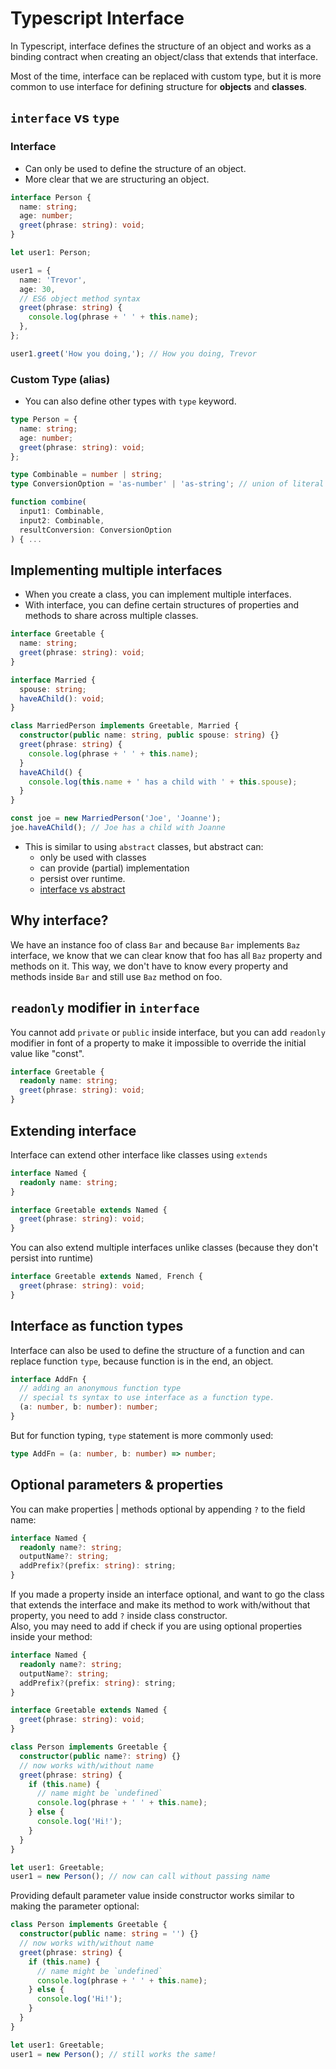 # Typescript Interface

In Typescript, interface defines the structure of an object and works as a binding contract when creating an object/class that extends that interface.

Most of the time, interface can be replaced with custom type, but it is more common to use interface for defining structure for **objects** and **classes**.

## `interface` vs `type`

### Interface

- Can only be used to define the structure of an object.
- More clear that we are structuring an object.

```ts
interface Person {
  name: string;
  age: number;
  greet(phrase: string): void;
}

let user1: Person;

user1 = {
  name: 'Trevor',
  age: 30,
  // ES6 object method syntax
  greet(phrase: string) {
    console.log(phrase + ' ' + this.name);
  },
};

user1.greet('How you doing,'); // How you doing, Trevor
```

### Custom Type (alias)

- You can also define other types with `type` keyword.

```ts
type Person = {
  name: string;
  age: number;
  greet(phrase: string): void;
};

type Combinable = number | string;
type ConversionOption = 'as-number' | 'as-string'; // union of literal type

function combine(
  input1: Combinable,
  input2: Combinable,
  resultConversion: ConversionOption
) { ...
```

## Implementing multiple interfaces

- When you create a class, you can implement multiple interfaces.
- With interface, you can define certain structures of properties and methods to share across multiple classes.

```ts
interface Greetable {
  name: string;
  greet(phrase: string): void;
}

interface Married {
  spouse: string;
  haveAChild(): void;
}

class MarriedPerson implements Greetable, Married {
  constructor(public name: string, public spouse: string) {}
  greet(phrase: string) {
    console.log(phrase + ' ' + this.name);
  }
  haveAChild() {
    console.log(this.name + ' has a child with ' + this.spouse);
  }
}

const joe = new MarriedPerson('Joe', 'Joanne');
joe.haveAChild(); // Joe has a child with Joanne
```

- This is similar to using `abstract` classes, but abstract can:
  - only be used with classes
  - can provide (partial) implementation
  - persist over runtime.
  - [interface vs abstract](https://stackoverflow.com/a/50115567/13036807)

## Why interface?

We have an instance foo of class `Bar` and because `Bar` implements `Baz` interface, we know that we can clear know that foo has all `Baz` property and methods on it. This way, we don't have to know every property and methods inside `Bar` and still use `Baz` method on foo.

## `readonly` modifier in `interface`

You cannot add `private` or `public` inside interface, but you can add `readonly` modifier in font of a property to make it impossible to override the initial value like "const".

```ts
interface Greetable {
  readonly name: string;
  greet(phrase: string): void;
}
```

## Extending interface

Interface can extend other interface like classes using `extends`

```ts
interface Named {
  readonly name: string;
}

interface Greetable extends Named {
  greet(phrase: string): void;
}
```

You can also extend multiple interfaces unlike classes (because they don't persist into runtime)

```ts
interface Greetable extends Named, French {
  greet(phrase: string): void;
}
```

## Interface as function types

Interface can also be used to define the structure of a function and can replace function `type`, because function is in the end, an object.

```ts
interface AddFn {
  // adding an anonymous function type
  // special ts syntax to use interface as a function type.
  (a: number, b: number): number;
}
```

But for function typing, `type` statement is more commonly used:

```ts
type AddFn = (a: number, b: number) => number;
```

## Optional parameters & properties

You can make properties | methods optional by appending `?` to the field name:

```ts
interface Named {
  readonly name?: string;
  outputName?: string;
  addPrefix?(prefix: string): string;
}
```

If you made a property inside an interface optional, and want to go the class that extends the interface and make its method to work with/without that property, you need to add `?` inside class constructor.
<br>
Also, you may need to add if check if you are using optional properties inside your method:

```ts
interface Named {
  readonly name?: string;
  outputName?: string;
  addPrefix?(prefix: string): string;
}

interface Greetable extends Named {
  greet(phrase: string): void;
}

class Person implements Greetable {
  constructor(public name?: string) {}
  // now works with/without name
  greet(phrase: string) {
    if (this.name) {
      // name might be `undefined`
      console.log(phrase + ' ' + this.name);
    } else {
      console.log('Hi!');
    }
  }
}

let user1: Greetable;
user1 = new Person(); // now can call without passing name
```

Providing default parameter value inside constructor works similar to making the parameter optional:

```ts
class Person implements Greetable {
  constructor(public name: string = '') {}
  // now works with/without name
  greet(phrase: string) {
    if (this.name) {
      // name might be `undefined`
      console.log(phrase + ' ' + this.name);
    } else {
      console.log('Hi!');
    }
  }
}

let user1: Greetable;
user1 = new Person(); // still works the same!
```

